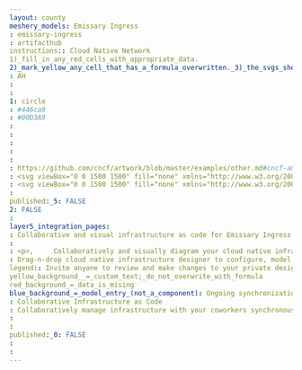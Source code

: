 ```yaml
---
layout: county 
meshery_models: Emissary Ingress
: emissary-ingress
: artifacthub
instructions:: Cloud Native Network
1)_fill_in_any_red_cells_with_appropriate_data.
2)_mark_yellow_any_cell_that_has_a_formula_overwritten._3)_the_svgs_shouldn't_have_xml_header_they_are_added_programmatically_through_workflows: Service Proxy
: AH
: 
: 
1: circle
: #446ca9
: #00D3A9
: 
: 
: 
: 
: 
: https://github.com/cncf/artwork/blob/master/examples/other.md#cncf-ambassador-logos
: <svg viewBox="0 0 1500 1500" fill="none" xmlns="http://www.w3.org/2000/svg">, <mask id="emissary-mark-mask-color" mask-type="alpha" maskUnits="userSpaceOnUse" x="0" y="0" width="1500" height="1500">, <path d="M750 1500C1164.21 1500 1500 1164.21 1500 750C1500 335.786 1164.21 0 750 0C335.786 0 0 335.786 0 750C0 1164.21 335.786 1500 750 1500Z" fill="white"/>, </mask>, <g mask="url(#emissary-mark-mask-color)">, <path d="M1500 749.999C1500 348.617 1151.38 -0.00146484 749.998 -0.00146484C348.617 -0.000533859 0 348.619 0 750C0 1151.38 348.618 1500 750 1500C1151.38 1500 1500 1151.38 1500 749.999Z" fill="white"/>, <path d="M750.605 312.755C473.885 312.755 204.334 476.637 204.334 804.399C204.334 1003.75 305.491 1076.49 305.491 1207.41C305.491 1338.34 247.303 1274.64 247.303 1274.64C247.303 1274.64 409.181 1480.6 750.605 1480.6C1092.03 1480.6 1246.47 1274.64 1246.47 1274.64C1246.47 1274.64 1178.32 1338.34 1178.32 1221.96C1178.32 1091.04 1296.88 989.207 1296.88 804.399C1296.88 476.637 1027.33 312.755 750.605 312.755Z" fill="#272733"/>, <path d="M864.834 878.895L760.546 1087.47V829.234C810.207 829.234 864.834 878.895 864.834 878.895Z" fill="white"/>, <path d="M651.283 878.896C651.283 878.896 710.876 829.235 760.537 829.235V1087.47L651.283 878.896Z" fill="white"/>, <path d="M1039.3 830.344C956.492 877.098 805.683 768.279 805.683 768.279C847.628 726.973 1060.39 519.833 1105.51 598.983C1151.75 679.995 1122.1 783.59 1039.3 830.344Z" fill="white"/>, <path d="M475.122 826.203C393.034 778.271 364.92 674.267 412.34 593.92C458.671 515.387 668.28 725.732 709.658 767.62C709.658 767.62 557.209 874.185 475.122 826.203Z" fill="white"/>, <circle cx="944.194" cy="726.653" r="56.3296" fill="#272733"/>, <circle cx="577.818" cy="726.653" r="56.3296" fill="#272733"/>, <path d="M993.948 360.313C1041.45 327.046 1071.39 280.966 1063.47 216.948C986.779 202.808 893.56 284.718 835.033 333.407C824.233 332.858 806.241 331.851 795.304 331.805C874.697 243.443 949.76 137.783 864.829 136.868C800.857 136.181 749.066 221.432 705.914 306.225C743.254 208.665 764.247 102.822 656.253 121.172C549.221 139.339 604.815 258.955 636.389 351.253L993.948 360.313Z" fill="#272733"/>, <path fill-rule="evenodd" clip-rule="evenodd" d="M749.271 51.5874C363.95 51.5874 51.5856 363.952 51.5856 749.273C51.5856 1134.59 363.95 1446.96 749.271 1446.96C1134.59 1446.96 1446.96 1134.59 1446.96 749.273C1446.96 363.952 1134.59 51.5874 749.271 51.5874ZM-6.60303 749.273C-6.60303 331.815 331.813 -6.6012 749.271 -6.6012C1166.73 -6.6012 1505.14 331.815 1505.14 749.273C1505.14 1166.73 1166.73 1505.15 749.271 1505.15C331.813 1505.15 -6.60303 1166.73 -6.60303 749.273Z" fill="#272733"/>, </g>, </svg>
: <svg viewBox="0 0 1500 1500" fill="none" xmlns="http://www.w3.org/2000/svg">, <mask id="emissary-mark-mask-white" mask-type="alpha" maskUnits="userSpaceOnUse" x="0" y="0" width="1500" height="1500">, <path d="M750 1500C1164.21 1500 1500 1164.21 1500 750C1500 335.786 1164.21 0 750 0C335.786 0 0 335.786 0 750C0 1164.21 335.786 1500 750 1500Z" fill="white"/>, </mask>, <g mask="url(#emissary-mark-mask-white)">, <path fill-rule="evenodd" clip-rule="evenodd" d="M204.335 804.399C204.335 476.637 473.885 312.755 750.605 312.755C1027.33 312.755 1296.88 476.637 1296.88 804.399C1296.88 904.746 1261.92 980.629 1229.97 1049.99C1203.08 1108.37 1178.32 1162.13 1178.32 1221.96C1178.32 1338.34 1246.47 1274.64 1246.47 1274.64C1246.47 1274.64 1092.03 1480.6 750.605 1480.6C409.181 1480.6 247.303 1274.64 247.303 1274.64C247.303 1274.64 305.492 1338.34 305.492 1207.41C305.492 1148.81 285.222 1101.86 262.83 1050C235.198 986 204.335 914.516 204.335 804.399ZM412.34 593.92C364.921 674.267 393.034 778.271 475.122 826.203C557.209 874.185 709.658 767.62 709.658 767.62C668.28 725.732 458.671 515.387 412.34 593.92ZM1039.3 830.344C956.493 877.098 805.683 768.279 805.683 768.279C847.628 726.973 1060.39 519.833 1105.51 598.983C1151.75 679.995 1122.1 783.591 1039.3 830.344ZM760.546 1087.47L864.834 878.895C864.834 878.895 810.207 829.234 760.546 829.234V1087.47ZM760.537 829.235C710.876 829.235 651.283 878.896 651.283 878.896L760.537 1087.47V829.235Z" fill="white"/>, <circle cx="944.195" cy="726.653" r="56.3296" fill="white"/>, <circle cx="577.818" cy="726.653" r="56.3296" fill="white"/>, <path d="M993.948 360.313C1041.45 327.046 1071.39 280.966 1063.47 216.948C986.78 202.808 893.56 284.718 835.033 333.407C824.234 332.858 806.241 331.851 795.304 331.805C874.698 243.443 949.76 137.783 864.829 136.868C800.857 136.181 749.066 221.432 705.914 306.225C743.255 208.665 764.247 102.822 656.254 121.172C549.221 139.339 604.815 258.955 636.389 351.253L993.948 360.313Z" fill="white"/>, <path fill-rule="evenodd" clip-rule="evenodd" d="M749.271 51.5874C363.95 51.5874 51.5853 363.952 51.5853 749.273C51.5853 1134.59 363.95 1446.96 749.271 1446.96C1134.59 1446.96 1446.96 1134.59 1446.96 749.273C1446.96 363.952 1134.59 51.5874 749.271 51.5874ZM-6.60327 749.273C-6.60327 331.815 331.813 -6.6012 749.271 -6.6012C1166.73 -6.6012 1505.14 331.815 1505.14 749.273C1505.14 1166.73 1166.73 1505.15 749.271 1505.15C331.813 1505.15 -6.60327 1166.73 -6.60327 749.273Z" fill="white"/>, </g>, </svg>
: 
published:_5: FALSE
2: FALSE
: 
layer5_integration_pages: 
: Collaborative and visual infrastructure as code for Emissary Ingress
: 
: <p>,     Collaboratively and visually diagram your cloud native infrastructure with GitOps-style pipeline integration. Design, test, and manage configuration your Kubernetes-based, containerized applications as a visual topology., </p>, <p>,     Looking for best practice cloud native design and deployment best practices? Choose from thousands of pre-built components in MeshMap. Choose from hundreds of ready-made design patterns by importing templates from Meshery Catalog or use our low code designer, MeshMap, to create and deploy your own cloud native infrastructure designs., </p>
: Drag-n-drop cloud native infrastructure designer to configure, model, and deploy your workloads.
legend:: Invite anyone to review and make changes to your private designs.
yellow_background__=_custom_text;_do_not_overwrite_with_formula
red_background_=_data_is_mising
blue_background_=_model_entry_(not_a_component): Ongoing synchronization of Kubernetes configuration and changes across any number of clusters.
: Collaborative Infrastructure as Code
: Collaboratively manage infrastructure with your coworkers synchronously sharing the same designs.
: 
: 
published:_0: FALSE
: 
: 
---
```

